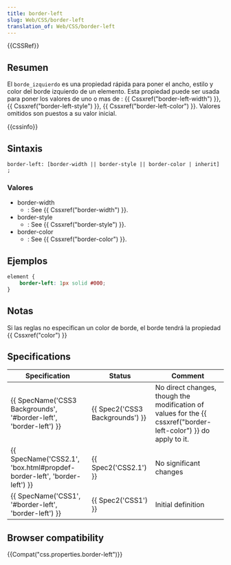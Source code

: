 ```yaml
---
title: border-left
slug: Web/CSS/border-left
translation_of: Web/CSS/border-left
---
```

{{CSSRef}}

## Resumen

El `borde_izquierdo` es una propiedad rápida para poner el ancho, estilo y color del borde izquierdo de un elemento. Esta propiedad puede ser usada para poner los valores de uno o mas de : {{ Cssxref("border-left-width") }}, {{ Cssxref("border-left-style") }}, {{ Cssxref("border-left-color") }}. Valores omitidos son puestos a su valor inicial.

{{cssinfo}}

## Sintaxis

```
border-left: [border-width || border-style || border-color | inherit] ;
```

### Valores

- border-width
  - : See {{ Cssxref("border-width") }}.
- border-style
  - : See {{ Cssxref("border-style") }}.
- border-color
  - : See {{ Cssxref("border-color") }}.

## Ejemplos

```css
element {
    border-left: 1px solid #000;
}
```

## Notas

Si las reglas no especifican un color de borde, el borde tendrá la propiedad {{ Cssxref("color") }}

## Specifications

| Specification                                                                                    | Status                                   | Comment                                                                                                                   |
| ------------------------------------------------------------------------------------------------ | ---------------------------------------- | ------------------------------------------------------------------------------------------------------------------------- |
| {{ SpecName('CSS3 Backgrounds', '#border-left', 'border-left') }}         | {{ Spec2('CSS3 Backgrounds') }} | No direct changes, though the modification of values for the {{ cssxref("border-left-color") }} do apply to it. |
| {{ SpecName('CSS2.1', 'box.html#propdef-border-left', 'border-left') }} | {{ Spec2('CSS2.1') }}             | No significant changes                                                                                                    |
| {{ SpecName('CSS1', '#border-left', 'border-left') }}                         | {{ Spec2('CSS1') }}                 | Initial definition                                                                                                        |

## Browser compatibility

{{Compat("css.properties.border-left")}}
